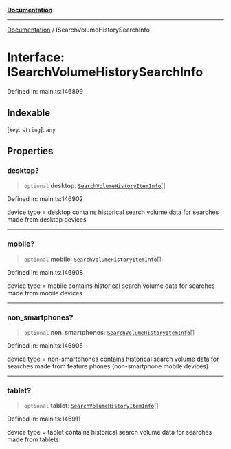 [**Documentation**](../README.md)

***

[Documentation](../README.md) / ISearchVolumeHistorySearchInfo

# Interface: ISearchVolumeHistorySearchInfo

Defined in: main.ts:146899

## Indexable

\[`key`: `string`\]: `any`

## Properties

### desktop?

> `optional` **desktop**: [`SearchVolumeHistoryItemInfo`](../classes/SearchVolumeHistoryItemInfo.md)[]

Defined in: main.ts:146902

device type = desktop
contains historical search volume data for searches made from desktop devices

***

### mobile?

> `optional` **mobile**: [`SearchVolumeHistoryItemInfo`](../classes/SearchVolumeHistoryItemInfo.md)[]

Defined in: main.ts:146908

device type = mobile
contains historical search volume data for searches made from mobile devices

***

### non\_smartphones?

> `optional` **non\_smartphones**: [`SearchVolumeHistoryItemInfo`](../classes/SearchVolumeHistoryItemInfo.md)[]

Defined in: main.ts:146905

device type = non-smartphones
contains historical search volume data for searches made from feature phones (non-smartphone mobile devices)

***

### tablet?

> `optional` **tablet**: [`SearchVolumeHistoryItemInfo`](../classes/SearchVolumeHistoryItemInfo.md)[]

Defined in: main.ts:146911

device type = tablet
contains historical search volume data for searches made from tablets
